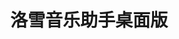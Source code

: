 ﻿---
title: '洛雪音乐助手桌面版'
link: https://github.com/lyswhut/lx-music-desktop
excerpt: '一个基于 Electron + Vue 开发的音乐软件。'
categories:
  - 框架与库
tags:
  - 洛雪音乐
---

